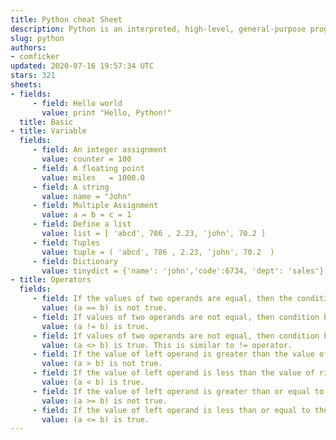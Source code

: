 ```yaml
---
title: Python cheat Sheet
description: Python is an interpreted, high-level, general-purpose programming language.
slug: python
authors:
- comficker
updated: 2020-07-16 19:57:34 UTC
stars: 321
sheets:
- fields:
     - field: Hello world
       value: print "Hello, Python!"
  title: Basic
- title: Variable
  fields:
     - field: An integer assignment
       value: counter = 100 
     - field: A floating point
       value: miles   = 1000.0  
     - field: A string
       value: name = "John"
     - field: Multiple Assignment
       value: a = b = c = 1
     - field: Define a list
       value: list = [ 'abcd', 786 , 2.23, 'john', 70.2 ]
     - field: Tuples
       value: tuple = ( 'abcd', 786 , 2.23, 'john', 70.2  )
     - field: Dictionary
       value: tinydict = {'name': 'john','code':6734, 'dept': 'sales'}
- title: Operators
  fields:
     - field: If the values of two operands are equal, then the condition becomes true.	
       value: (a == b) is not true.
     - field: If values of two operands are not equal, then condition becomes true.	
       value: (a != b) is true.
     - field: If values of two operands are not equal, then condition becomes true.	
       value: (a <> b) is true. This is similar to != operator.
     - field: If the value of left operand is greater than the value of right operand, then condition becomes true.
       value: (a > b) is not true.
     - field: If the value of left operand is less than the value of right operand, then condition becomes true.
       value: (a < b) is true.
     - field: If the value of left operand is greater than or equal to the value of right operand, then condition becomes true.
       value: (a >= b) is not true.
     - field: If the value of left operand is less than or equal to the value of right operand, then condition becomes true.
       value: (a <= b) is true.
--- 
```

